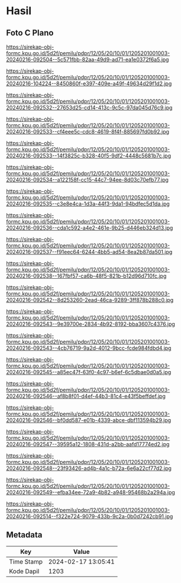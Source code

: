 # Hasil

## Foto C Plano

https://sirekap-obj-formc.kpu.go.id/5d2f/pemilu/pdpr/12/05/20/10/01/1205201001003-20240216-092504--5c571fbb-82aa-49d9-ad71-ea1e0372f6a5.jpg

https://sirekap-obj-formc.kpu.go.id/5d2f/pemilu/pdpr/12/05/20/10/01/1205201001003-20240216-104224--8450860f-e397-409e-a49f-49634d29f1d2.jpg

https://sirekap-obj-formc.kpu.go.id/5d2f/pemilu/pdpr/12/05/20/10/01/1205201001003-20240216-092532--27653d25-cd14-413c-9c5c-97da045d76c9.jpg

https://sirekap-obj-formc.kpu.go.id/5d2f/pemilu/pdpr/12/05/20/10/01/1205201001003-20240216-092533--cf4eee5c-cdc8-4619-8f4f-885697fd0b92.jpg

https://sirekap-obj-formc.kpu.go.id/5d2f/pemilu/pdpr/12/05/20/10/01/1205201001003-20240216-092533--14f3825c-b328-40f5-9df2-4448c5681b7c.jpg

https://sirekap-obj-formc.kpu.go.id/5d2f/pemilu/pdpr/12/05/20/10/01/1205201001003-20240216-092534--a122158f-cc15-44c7-94ee-8d03c70efb77.jpg

https://sirekap-obj-formc.kpu.go.id/5d2f/pemilu/pdpr/12/05/20/10/01/1205201001003-20240216-092535--c3e8e4ca-1d3a-44f3-9da1-94bdfec5d1da.jpg

https://sirekap-obj-formc.kpu.go.id/5d2f/pemilu/pdpr/12/05/20/10/01/1205201001003-20240216-092536--cda1c592-a4e2-461e-9b25-d446eb324d13.jpg

https://sirekap-obj-formc.kpu.go.id/5d2f/pemilu/pdpr/12/05/20/10/01/1205201001003-20240216-092537--f91eec64-6244-4bb5-ad54-8ea2b87da501.jpg

https://sirekap-obj-formc.kpu.go.id/5d2f/pemilu/pdpr/12/05/20/10/01/1205201001003-20240216-092538--167fbf57-ca6b-48f5-821b-b12d96d710fc.jpg

https://sirekap-obj-formc.kpu.go.id/5d2f/pemilu/pdpr/12/05/20/10/01/1205201001003-20240216-092542--8d253260-2ead-46ca-9289-3ff878b288c0.jpg

https://sirekap-obj-formc.kpu.go.id/5d2f/pemilu/pdpr/12/05/20/10/01/1205201001003-20240216-092543--9e39700e-2834-4b92-8192-bba3607c4376.jpg

https://sirekap-obj-formc.kpu.go.id/5d2f/pemilu/pdpr/12/05/20/10/01/1205201001003-20240216-092543--4cb76719-9a2d-4012-9bcc-fcde984fdbd4.jpg

https://sirekap-obj-formc.kpu.go.id/5d2f/pemilu/pdpr/12/05/20/10/01/1205201001003-20240216-092545--a85ec47f-63f0-4c97-b6ef-6c5dbae0d0a5.jpg

https://sirekap-obj-formc.kpu.go.id/5d2f/pemilu/pdpr/12/05/20/10/01/1205201001003-20240216-092546--af8b8f01-d4ef-44b3-81c4-e43f5beffdef.jpg

https://sirekap-obj-formc.kpu.go.id/5d2f/pemilu/pdpr/12/05/20/10/01/1205201001003-20240216-092546--bf0dd587-e01b-4339-abce-dbf113594b29.jpg

https://sirekap-obj-formc.kpu.go.id/5d2f/pemilu/pdpr/12/05/20/10/01/1205201001003-20240216-092547--39595a12-1808-431d-a2bb-aafd17774ed2.jpg

https://sirekap-obj-formc.kpu.go.id/5d2f/pemilu/pdpr/12/05/20/10/01/1205201001003-20240216-092548--23f93426-ad4b-4a1c-b72a-6e6a22cf77d2.jpg

https://sirekap-obj-formc.kpu.go.id/5d2f/pemilu/pdpr/12/05/20/10/01/1205201001003-20240216-092549--efba34ee-72a9-4b82-a948-95468b2a294a.jpg

https://sirekap-obj-formc.kpu.go.id/5d2f/pemilu/pdpr/12/05/20/10/01/1205201001003-20240216-092514--f322e724-9079-433b-9c2a-0b0d7242cb91.jpg


## Metadata

| Key        | Value               |
| ---------- | ------------------- |
| Time Stamp | 2024-02-17 13:05:41 |
| Kode Dapil | 1203                |



